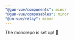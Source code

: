 ```yaml
---
"@gun-vue/components": minor
"@gun-vue/composables": minor
"@un-vue/relay": minor
---
```


The monorepo is set up! 🗻
